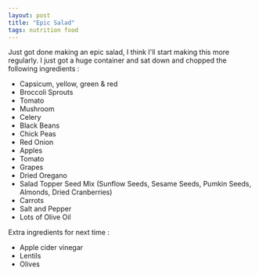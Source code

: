 ```yaml
---
layout: post
title: "Epic Salad"
tags: nutrition food
---
```


Just got done making an epic salad, I think I'll start making this more regularly.
I just got a huge container and sat down and chopped the following ingredients :

* Capsicum, yellow, green & red
* Broccoli Sprouts
* Tomato
* Mushroom
* Celery
* Black Beans
* Chick Peas
* Red Onion
* Apples
* Tomato
* Grapes
* Dried Oregano 
* Salad Topper Seed Mix (Sunflow Seeds, Sesame Seeds, Pumkin Seeds, Almonds, Dried Cranberries)
* Carrots
* Salt and Pepper 
* Lots of Olive Oil

Extra ingredients for next time :

* Apple cider vinegar
* Lentils
* Olives

